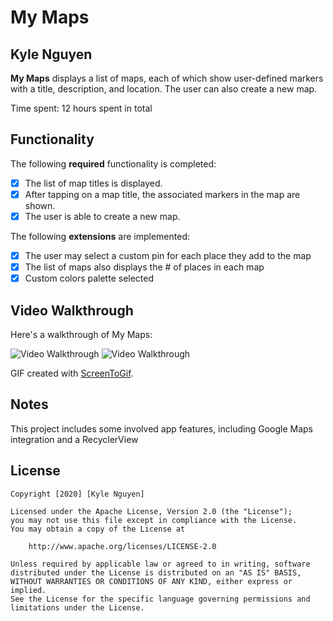 # My Maps

## Kyle Nguyen

**My Maps** displays a list of maps, each of which show user-defined markers with a title, description, and location. The user can also create a new map.

Time spent: 12 hours spent in total

## Functionality

The following **required** functionality is completed:

* [X] The list of map titles is displayed.
* [X] After tapping on a map title, the associated markers in the map are shown.
* [X] The user is able to create a new map.

The following **extensions** are implemented:

* [X] The user may select a custom pin for each place they add to the map
* [X] The list of maps also displays the # of places in each map
* [X] Custom colors palette selected

## Video Walkthrough

Here's a walkthrough of My Maps:

<img src='https://i.imgur.com/43dogsL.gif' title='Exploring Maps' width='' alt='Video Walkthrough' />
<img src='https://i.imgur.com/ishJpA5.gif' title='Creating New Maps' width='' alt='Video Walkthrough' />

GIF created with [ScreenToGif](https://www.screentogif.com/).

## Notes

This project includes some involved app features, including Google Maps integration and a RecyclerView

## License

    Copyright [2020] [Kyle Nguyen]

    Licensed under the Apache License, Version 2.0 (the "License");
    you may not use this file except in compliance with the License.
    You may obtain a copy of the License at

        http://www.apache.org/licenses/LICENSE-2.0

    Unless required by applicable law or agreed to in writing, software
    distributed under the License is distributed on an "AS IS" BASIS,
    WITHOUT WARRANTIES OR CONDITIONS OF ANY KIND, either express or implied.
    See the License for the specific language governing permissions and
    limitations under the License.